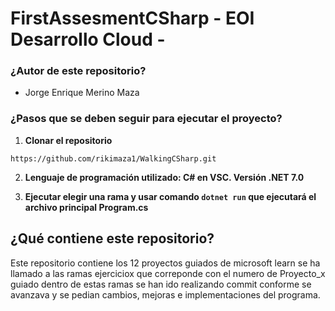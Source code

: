 # FirstAssesmentCSharp - EOI Desarrollo Cloud -

### ¿Autor de este repositorio?

- Jorge Enrique Merino Maza

### ¿Pasos que se deben seguir para ejecutar el proyecto?

1. **Clonar el repositorio**

`https://github.com/rikimaza1/WalkingCSharp.git`

2. **Lenguaje de programación utilizado: C# en VSC. Versión .NET 7.0**

3. **Ejecutar elegir una rama y usar comando `dotnet run` que ejecutará el archivo principal Program.cs**

## ¿Qué contiene este repositorio?

Este repositorio contiene los 12 proyectos guiados de microsoft learn se ha llamado a las ramas ejerciciox que correponde con el numero de Proyecto_x guiado dentro de estas ramas se han ido realizando commit conforme se avanzava  y se pedian cambios, mejoras e implementaciones del programa.
